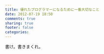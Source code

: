 ```yaml
---
title: 優れたプログラマーになるために一番大切なこと
date: 2012-07-19 18:50
comments: true
sharing: true
footer: false
categories:
---
```


書け。書きまくれ。
